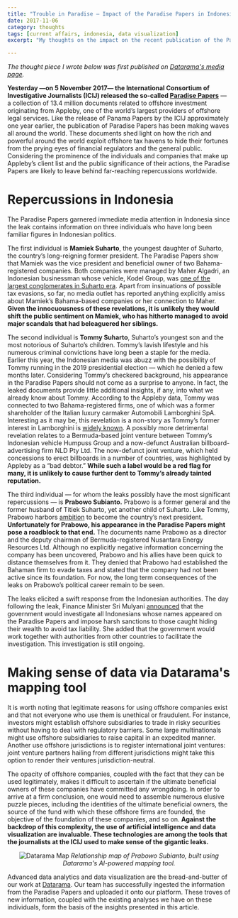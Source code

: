 ```yaml
---
title: "Trouble in Paradise — Impact of the Paradise Papers in Indonesia"
date: 2017-11-06
category: thoughts
tags: [current affairs, indonesia, data visualization]
excerpt: "My thoughts on the impact on the recent publication of the Paradise Papers in the Indonesian politics"

---
```


_The thought piece I wrote below was first published on [Datarama's media page](https://datarama.com/index.php/media/)._


**Yesterday —on 5 November 2017— the International Consortium of Investigative Journalists (ICIJ) released the so-called [Paradise Papers](https://www.icij.org/investigations/paradise-papers/)** — a collection of 13.4 million documents related to offshore investment originating from Appleby, one of the world’s largest providers of offshore legal services. Like the release of Panama Papers by the ICIJ approximately one year earlier, the publication of Paradise Papers has been making waves all around the world. These documents shed light on how the rich and powerful around the world exploit offshore tax havens to hide their fortunes from the prying eyes of financial regulators and the general public. Considering the prominence of the individuals and companies that make up Appleby’s client list and the public significance of their actions, the Paradise Papers are likely to leave behind far-reaching repercussions worldwide.

# Repercussions in Indonesia

The Paradise Papers garnered immediate media attention in Indonesia since the leak contains information on three individuals who have long been familiar figures in Indonesian politics.

The first individual is **Mamiek Suharto**, the youngest daughter of Suharto, the country’s long-reigning former president. The Paradise Papers show that Mamiek was the vice president and beneficial owner of two Bahama-registered companies. Both companies were managed by Maher Algadri, an Indonesian businessman whose vehicle, Kodel Group, was [one of the largest conglomerates in Suharto era](https://www.forbes.com/sites/forbesasia/2014/03/03/indonesias-fahira-idris-takes-aim-with-her-popular-shooting-club/#1e03f268717e). Apart from insinuations of possible tax evasions, so far, no media outlet has reported anything explicitly amiss about Mamiek’s Bahama-based companies or her connection to Maher. **Given the innocuousness of these revelations, it is unlikely they would shift the public sentiment on Mamiek, who has hitherto managed to avoid major scandals that had beleaguered her siblings.**

The second individual is **Tommy Suharto**, Suharto’s youngest son and the most notorious of Suharto’s children. Tommy’s lavish lifestyle and his numerous criminal convictions have long been a staple for the media. Earlier this year, the Indonesian media was abuzz with the possibility of Tommy running in the 2019 presidential election — which he denied a few months later. Considering Tommy’s checkered background, his appearance in the Paradise Papers should not come as a surprise to anyone. In fact, the leaked documents provide little additional insights, if any, into what we already know about Tommy. According to the Appleby data, Tommy was connected to two Bahama-registered firms, one of which was a former shareholder of the Italian luxury carmaker Automobili Lamborghini SpA. Interesting as it may be, this revelation is a non-story as Tommy’s former interest in Lamborghini is [widely known](http://www.independent.co.uk/news/business/vw-to-buy-lamborghini-from-son-of-suharto-1164653.html). A possibly more detrimental revelation relates to a Bermuda-based joint venture between Tommy’s Indonesian vehicle Humpuss Group and a now-defunct Australian billboard-advertising firm NLD Pty Ltd. The now-defunct joint venture, which held concessions to erect billboards in a number of countries, was highlighted by Appleby as a “bad debtor.” **While such a label would be a red flag for many, it is unlikely to cause further dent to Tommy’s already tainted reputation.**

The third individual — for whom the leaks possibly have the most significant repercussions — is **Prabowo Subianto.** Prabowo is a former general and the former husband of Titiek Suharto, yet another child of Suharto. Like Tommy, Prabowo harbors [ambition](https://jakartaglobe.id/context/prabowo-campaigns-anies-sandiaga-hints-hell-run-2019-presidential-election) to become the country’s next president. **Unfortunately for Prabowo, his appearance in the Paradise Papers might pose a roadblock to that end.** The documents name Prabowo as a director and the deputy chairman of Bermuda-registered Nusantara Energy Resources Ltd. Although no explicitly negative information concerning the company has been uncovered, Prabowo and his allies have been quick to distance themselves from it. They denied that Prabowo had established the Bahaman firm to evade taxes and stated that the company had not been active since its foundation. For now, the long term consequences of the leaks on Prabowo’s political career remain to be seen.

The leaks elicited a swift response from the Indonesian authorities. The day following the leak, Finance Minister Sri Mulyani [announced](https://www.cnnindonesia.com/ekonomi/20171106135533-78-253767/sri-mulyani-akan-memelototi-pajak-penghuni-paradise-papers?) that the government would investigate all Indonesians whose names appeared on the Paradise Papers and impose harsh sanctions to those caught hiding their wealth to avoid tax liability. She added that the government would work together with authorities from other countries to facilitate the investigation. This investigation is still ongoing.

# Making sense of data via Datarama's mapping tool

It is worth noting that legitimate reasons for using offshore companies exist and that not everyone who use them is unethical or fraudulent. For instance, investors might establish offshore subsidiaries to trade in risky securities without having to deal with regulatory barriers. Some large multinationals might use offshore subsidiaries to raise capital in an expedited manner. Another use offshore jurisdictions is to register international joint ventures: joint venture partners hailing from different jurisdictions might take this option to render their ventures jurisdiction-neutral.

The opacity of offshore companies, coupled with the fact that they can be used legitimately, makes it difficult to ascertain if the ultimate beneficial owners of these companies have committed any wrongdoing. In order to arrive at a firm conclusion, one would need to assemble numerous elusive puzzle pieces, including the identities of the ultimate beneficial owners, the source of the fund with which these offshore firms are founded, the objective of the foundation of these companies, and so on. **Against the backdrop of this complexity, the use of artificial intelligence and data visualization are invaluable. These technologies are among the tools that the journalists at the ICIJ used to make sense of the gigantic leaks.**

<p style="text-align: center;">
<img src="https://cdn-images-1.medium.com/max/1600/0*BTGjgXoBh87jxeyU." alt="Datarama Map">
<i>Relationship map of Prabowo Subianto, built using Datarama's AI-powered mapping tool.</i>
</p>

Advanced data analytics and data visualization are the bread-and-butter of our work at [Datarama](https://datarama.com/). Our team has successfully ingested the information from the Paradise Papers and uploaded it onto our platform. These troves of new information, coupled with the existing analyses we have on these individuals, form the basis of the insights presented in this article.
